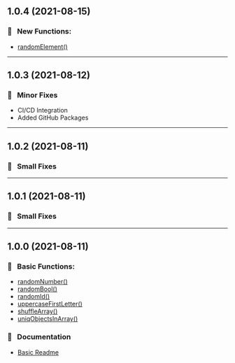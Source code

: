 ## 1.0.4 (2021-08-15)

### :rocket: &nbsp; New Functions:
  * [randomElement()](https://github.com/g-modules/utils#randomelement)

---

## 1.0.3 (2021-08-12)

### :wrench: &nbsp; Minor Fixes
  * CI/CD Integration
  * Added GitHub Packages

---

## 1.0.2 (2021-08-11)

### :wrench: &nbsp; Small Fixes

---

## 1.0.1 (2021-08-11)

### :wrench: &nbsp; Small Fixes

---

## 1.0.0 (2021-08-11)

### :rocket: &nbsp; Basic Functions:
  * [randomNumber()](https://github.com/g-modules/utils#randomnumber)
  * [randomBool()](https://github.com/g-modules/utils#randombool)
  * [randomId()](https://github.com/g-modules/utils#randomid)
  * [uppercaseFirstLetter()](https://github.com/g-modules/utils#uppercasefirstletter)
  * [shuffleArray()](https://github.com/g-modules/utils#uppercasefirstletter)
  * [uniqObjectsInArray()](https://github.com/g-modules/utils#uppercasefirstletter)
 
### :memo: &nbsp; Documentation
  * [Basic Readme](https://github.com/g-modules/utils#readme)